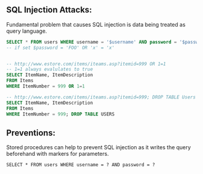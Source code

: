 ## SQL Injection Attacks:
Fundamental problem that causes SQL injection is data being treated as query language.

```sql
SELECT * FROM users WHERE username = '$username' AND password = '$password'
-- if set $password = 'FOO' OR 'x' = 'x' 


-- http://www.estore.com/items/iteams.asp?itemid=999 OR 1=1
-- 1=1 always evalulates to true
SELECT ItemName, ItemDescription
FROM Items
WHERE ItemNumber = 999 OR 1=1

-- http://www.estore.com/items/iteams.asp?itemid=999; DROP TABLE Users
SELECT ItemName, ItemDescription
FROM Items
WHERE ItemNumber = 999; DROP TABLE USERS
```

## Preventions:
Stored procedures can help to prevent SQL injection as it writes the query beforehand with markers for parameters.
```
SELECT * FROM users WHERE username = ? AND password = ?
```
